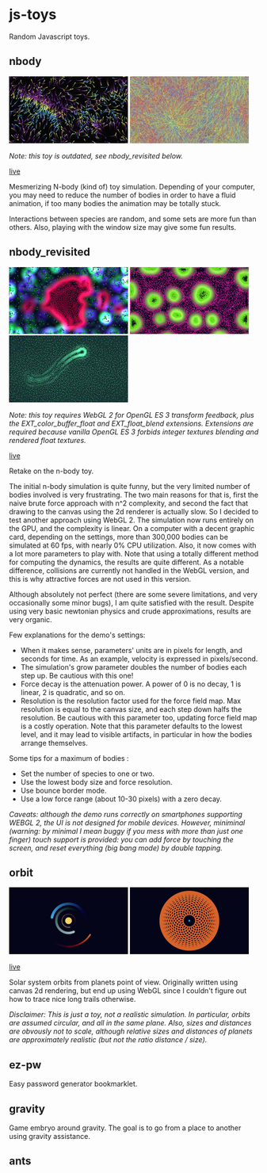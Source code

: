 # js-toys

Random Javascript toys.

## nbody

![](screenshots/n-body_1.jpg) ![](screenshots/n-body_2.jpg)

_Note: this toy is outdated, see nbody_revisited below._

[live](https://dropfred.github.io/js-toys/nbody/index.html)

Mesmerizing N-body (kind of) toy simulation. Depending of your computer, you may need to reduce the number of bodies in order to have a fluid animation, if too many bodies the animation may be totally stuck.

Interactions between species are random, and some sets are more fun than others. Also, playing with the window size may give some fun results.

## nbody_revisited

![](screenshots/n-body_revisited_1.jpg) ![](screenshots/n-body_revisited_2.jpg) ![](screenshots/n-body_revisited_3.jpg)

_Note: this toy requires WebGL 2 for OpenGL ES 3 transform feedback, plus the EXT_color_buffer_float and EXT_float_blend extensions. Extensions are required because vanilla OpenGL ES 3 forbids integer textures blending and rendered float textures._

[live](https://dropfred.github.io/js-toys/nbody_revisited/index.html)

Retake on the n-body toy.

The initial n-body simulation is quite funny, but the very limited number of bodies involved is very frustrating. The two main reasons for that is, first the naive brute force approach with n^2 complexity, and second the fact that drawing to the canvas using the 2d renderer is actually slow. So I decided to test another approach using WebGL 2. The simulation now runs entirely on the GPU, and the complexity is linear. On a computer with a decent graphic card, depending on the settings, more than 300,000 bodies can be simulated at 60 fps, with nearly 0% CPU utilization. Also, it now comes with a lot more parameters to play with. Note that using a totally different method for computing the dynamics, the results are quite different. As a notable difference, collisions are currently not handled in the WebGL version, and this is why attractive forces are not used in this version.

Although absolutely not perfect (there are some severe limitations, and very occasionally some minor bugs), I am quite satisfied with the result. Despite using very basic newtonian physics and crude approximations, results are very organic.

Few explanations for the demo's settings:
- When it makes sense, parameters' units are in pixels for length, and seconds for time. As an example, velocity is expressed in pixels/second.
- The simulation's grow parameter doubles the number of bodies each step up. Be cautious with this one!
- Force decay is the attenuation power. A power of 0 is no decay, 1 is linear, 2 is quadratic, and so on.
- Resolution is the resolution factor used for the force field map. Max resolution is equal to the canvas size, and each step down halfs the resolution. Be cautious with this parameter too, updating force field map is a costly operation. Note that this parameter defaults to the lowest level, and it may lead to visible artifacts, in particular in how the bodies arrange themselves.

Some tips for a maximum of bodies :
- Set the number of species to one or two.
- Use the lowest body size and force resolution.
- Use bounce border mode.
- Use a low force range (about 10-30 pixels) with a zero decay.

_Caveats: although the demo runs correctly on smartphones supporting WEBGL 2, the UI is not designed for mobile devices. However, miniminal (warning: by minimal I mean buggy if you mess with more than just one finger) touch support is provided: you can add force by touching the screen, and reset everything (big bang mode) by double tapping._

## orbit

![](screenshots/orbit_1.jpg) ![](screenshots/orbit_2.jpg)

[live](https://dropfred.github.io/js-toys/orbit/index.html)

Solar system orbits from planets point of view. Originally written using canvas 2d rendering, but end up using WebGL since I couldn't figure out how to trace nice long trails otherwise.

_Disclaimer: This is just a toy, not a realistic simulation. In particular, orbits are assumed circular, and all in the same plane. Also, sizes and distances are obvously not to scale, although relative sizes and distances of planets are approximately realistic (but not the ratio distance / size)._

## ez-pw

Easy password generator bookmarklet.

## gravity

Game embryo around gravity. The goal is to go from a place to another using gravity assistance.

## ants
